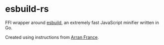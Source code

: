 # esbuild-rs

FFI wrapper around [esbuild](https://github.com/evanw/esbuild), an extremely fast JavaScript minifier written in Go.

Created using instructions from [Arran France](https://blog.arranfrance.com/post/cgo-sqip-rust/).
